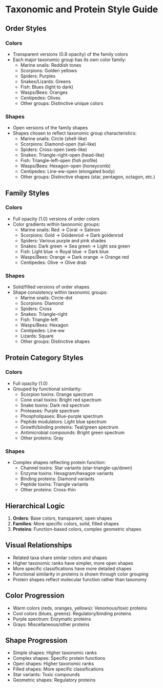 # Taxonomic and Protein Style Guide

## Order Styles
### Colors
- Transparent versions (0.8 opacity) of the family colors
- Each major taxonomic group has its own color family:
  - Marine snails: Reddish tones
  - Scorpions: Golden yellows
  - Spiders: Purples
  - Snakes/Lizards: Greens
  - Fish: Blues (light to dark)
  - Wasps/Bees: Oranges
  - Centipedes: Olives
  - Other groups: Distinctive unique colors

### Shapes
- Open versions of the family shapes
- Shapes chosen to reflect taxonomic group characteristics:
  - Marine snails: Circle (shell-like)
  - Scorpions: Diamond-open (tail-like)
  - Spiders: Cross-open (web-like)
  - Snakes: Triangle-right-open (head-like)
  - Fish: Triangle-left-open (fish profile)
  - Wasps/Bees: Hexagon-open (honeycomb)
  - Centipedes: Line-ew-open (elongated body)
  - Other groups: Distinctive shapes (star, pentagon, octagon, etc.)

## Family Styles
### Colors
- Full opacity (1.0) versions of order colors
- Color gradients within taxonomic groups:
  - Marine snails: Red → Coral → Salmon
  - Scorpions: Gold → Goldenrod → Dark goldenrod
  - Spiders: Various purple and pink shades
  - Snakes: Dark green → Sea green → Light sea green
  - Fish: Light blue → Royal blue → Dark blue
  - Wasps/Bees: Orange → Dark orange → Orange red
  - Centipedes: Olive → Olive drab

### Shapes
- Solid/filled versions of order shapes
- Shape consistency within taxonomic groups:
  - Marine snails: Circle-dot
  - Scorpions: Diamond
  - Spiders: Cross
  - Snakes: Triangle-right
  - Fish: Triangle-left
  - Wasps/Bees: Hexagon
  - Centipedes: Line-ew
  - Lizards: Square
  - Other groups: Distinctive shapes

## Protein Category Styles
### Colors
- Full opacity (1.0)
- Grouped by functional similarity:
  - Scorpion toxins: Orange spectrum
  - Cone snail toxins: Bright red spectrum
  - Snake toxins: Dark red spectrum
  - Proteases: Purple spectrum
  - Phospholipases: Blue-purple spectrum
  - Peptide modulators: Light blue spectrum
  - Growth/binding proteins: Teal/green spectrum
  - Antimicrobial compounds: Bright green spectrum
  - Other proteins: Gray

### Shapes
- Complex shapes reflecting protein function:
  - Channel toxins: Star variants (star-triangle-up/down)
  - Enzyme toxins: Hexagram/hexagon variants
  - Binding proteins: Diamond variants
  - Peptide toxins: Triangle variants
  - Other proteins: Cross-thin

## Hierarchical Logic
1. **Orders**: Base colors, transparent, open shapes
2. **Families**: More specific colors, solid, filled shapes
3. **Proteins**: Function-based colors, complex geometric shapes

## Visual Relationships
- Related taxa share similar colors and shapes
- Higher taxonomic ranks have simpler, more open shapes
- More specific classifications have more detailed shapes
- Functional similarity in proteins is shown through color grouping
- Protein shapes reflect molecular function rather than taxonomy

## Color Progression
- Warm colors (reds, oranges, yellows): Venomous/toxic proteins
- Cool colors (blues, greens): Regulatory/binding proteins
- Purple spectrum: Enzymatic proteins
- Grays: Miscellaneous/other proteins

## Shape Progression
- Simple shapes: Higher taxonomic ranks
- Complex shapes: Specific protein functions
- Open shapes: Higher taxonomic ranks
- Filled shapes: More specific classifications
- Star variants: Toxic compounds
- Geometric shapes: Regulatory proteins